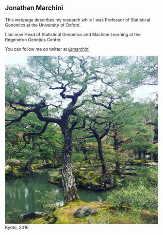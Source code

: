 ## Jonathan Marchini

This webpage describes my research while I was Professor of
Statistical Genomics at the University of Oxford.  

I am now Head of Statistical Genomics and Machine Learning at the
Regeneron Genetics Center.

You can follow me on twitter at [@marchini](https://twitter.com/marchini)

![Screenshot](img/img_8212.jpeg)
Kyoto, 2016
